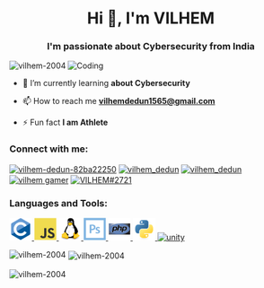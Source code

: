 <h1 align="center">Hi 👋, I'm VILHEM</h1>
<h3 align="center">I'm passionate about Cybersecurity from India</h3>
<img align="right" alt="Coding" width="400" src="https://user-images.githubusercontent.com/55389276/140866485-8fb1c876-9a8f-4d6a-98dc-08c4981eaf70.gif">

<p align="left"> <img src="https://komarev.com/ghpvc/?username=vilhem-2004&label=Profile%20views&color=0e75b6&style=flat" alt="vilhem-2004" /> </p>

- 🌱 I’m currently learning **about Cybersecurity**

- 📫 How to reach me **vilhemdedun1565@gmail.com**

- ⚡ Fun fact **I am Athlete**

<h3 align="left">Connect with me:</h3>
<p align="left">
<a href="https://linkedin.com/in/vilhem-dedun-82ba22250" target="blank"><img align="center" src="https://raw.githubusercontent.com/rahuldkjain/github-profile-readme-generator/master/src/images/icons/Social/linked-in-alt.svg" alt="vilhem-dedun-82ba22250" height="30" width="40" /></a>
<a href="https://fb.com/vilhem_dedun" target="blank"><img align="center" src="https://raw.githubusercontent.com/rahuldkjain/github-profile-readme-generator/master/src/images/icons/Social/facebook.svg" alt="vilhem_dedun" height="30" width="40" /></a>
<a href="https://instagram.com/vilhem_dedun" target="blank"><img align="center" src="https://raw.githubusercontent.com/rahuldkjain/github-profile-readme-generator/master/src/images/icons/Social/instagram.svg" alt="vilhem_dedun" height="30" width="40" /></a>
<a href="https://www.youtube.com/c/VILHEM GAMER" target="blank"><img align="center" src="https://raw.githubusercontent.com/rahuldkjain/github-profile-readme-generator/master/src/images/icons/Social/youtube.svg" alt="vilhem gamer" height="30" width="40" /></a>
<a href="https://discord.gg/VILHEM#2721" target="blank"><img align="center" src="https://raw.githubusercontent.com/rahuldkjain/github-profile-readme-generator/master/src/images/icons/Social/discord.svg" alt="VILHEM#2721" height="30" width="40" /></a>
</p>

<h3 align="left">Languages and Tools:</h3>
<p align="left"> <a href="https://www.cprogramming.com/" target="_blank" rel="noreferrer"> <img src="https://raw.githubusercontent.com/devicons/devicon/master/icons/c/c-original.svg" alt="c" width="40" height="40"/> </a> <a href="https://developer.mozilla.org/en-US/docs/Web/JavaScript" target="_blank" rel="noreferrer"> <img src="https://raw.githubusercontent.com/devicons/devicon/master/icons/javascript/javascript-original.svg" alt="javascript" width="40" height="40"/> </a> <a href="https://www.linux.org/" target="_blank" rel="noreferrer"> <img src="https://raw.githubusercontent.com/devicons/devicon/master/icons/linux/linux-original.svg" alt="linux" width="40" height="40"/> </a> <a href="https://www.photoshop.com/en" target="_blank" rel="noreferrer"> <img src="https://raw.githubusercontent.com/devicons/devicon/master/icons/photoshop/photoshop-line.svg" alt="photoshop" width="40" height="40"/> </a> <a href="https://www.php.net" target="_blank" rel="noreferrer"> <img src="https://raw.githubusercontent.com/devicons/devicon/master/icons/php/php-original.svg" alt="php" width="40" height="40"/> </a> <a href="https://www.python.org" target="_blank" rel="noreferrer"> <img src="https://raw.githubusercontent.com/devicons/devicon/master/icons/python/python-original.svg" alt="python" width="40" height="40"/> </a> <a href="https://unity.com/" target="_blank" rel="noreferrer"> <img src="https://www.vectorlogo.zone/logos/unity3d/unity3d-icon.svg" alt="unity" width="40" height="40"/> </a> </p>

<p><img align="left" src="https://github-readme-stats.vercel.app/api/top-langs?username=vilhem-2004&show_icons=true&locale=en&layout=compact" alt="vilhem-2004" /></p>

<p>&nbsp;<img align="center" src="https://github-readme-stats.vercel.app/api?username=vilhem-2004&show_icons=true&locale=en" alt="vilhem-2004" /></p>

<p><img align="center" src="https://github-readme-streak-stats.herokuapp.com/?user=vilhem-2004&" alt="vilhem-2004" /></p>

